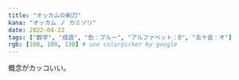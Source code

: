 ```yaml
---
title: "オッカムの剃刀"
kana: "オッカム ノ カミソリ"
date: 2022-04-22
tags: ["数学", "成語", "色：ブルー", "アルファベット：O", "五十音：オ"] 
rgb: [100, 100, 130] # use colorpicker by google
---
```


概念がカッコいい。